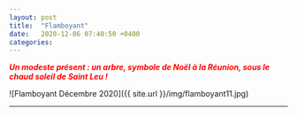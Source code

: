 ```yaml
---
layout: post
title:  "Flamboyant"
date:   2020-12-06 07:40:50 +0400
categories: 
---
```


<span style="color: red">***Un modeste présent : un arbre, symbole de Noël à la Réunion, sous le chaud soleil de Saint Leu !***</span>


![Flamboyant Décembre 2020]({{ site.url }}/img/flamboyant11.jpg)

---




